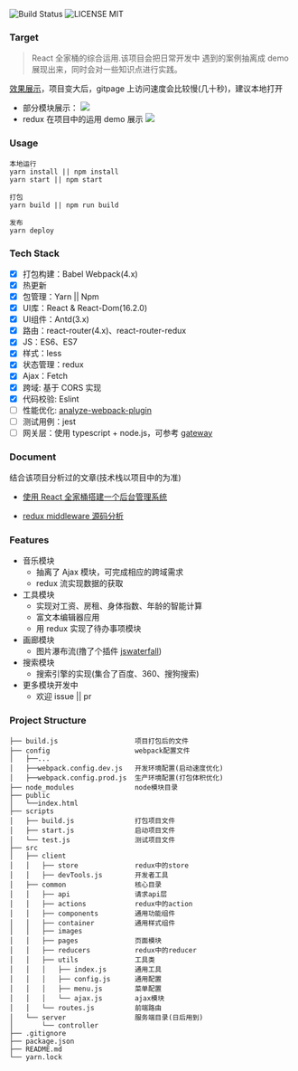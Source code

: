![Build Status](https://travis-ci.org/MuYunyun/reactSPA.svg?branch=master) ![LICENSE MIT](https://img.shields.io/npm/l/express.svg)
### Target

> React 全家桶的综合运用.该项目会把日常开发中
遇到的案例抽离成 demo 展现出来，同时会对一些知识点进行实践。

[效果展示](https://muyunyun.github.io/reactSPA)，项目变大后，gitpage 上访问速度会比较慢(几十秒)，建议本地打开

* 部分模块展示：
![](http://files.cnblogs.com/files/MuYunyun/reactSPA.gif)
* redux 在项目中的运用 demo 展示
![](http://files.cnblogs.com/files/MuYunyun/todoList.gif)

### Usage
```
本地运行
yarn install || npm install
yarn start || npm start

打包
yarn build || npm run build

发布
yarn deploy
```

### Tech Stack
- [x] 打包构建：Babel Webpack(4.x)
- [x] 热更新
- [x] 包管理：Yarn || Npm
- [x] UI库：React & React-Dom(16.2.0)
- [x] UI组件：Antd(3.x)
- [x] 路由：react-router(4.x)、react-router-redux
- [x] JS：ES6、ES7
- [x] 样式：less
- [x] 状态管理：redux
- [x] Ajax：Fetch
- [x] 跨域: 基于 CORS 实现
- [x] 代码校验: Eslint
- [ ] 性能优化: [analyze-webpack-plugin](https://github.com/MuYunyun/analyze-webpack-plugin)
- [ ] 测试用例：jest
- [ ] 网关层：使用 typescript + node.js，可参考 [gateway](https://github.com/MuYunyun/gateway)

### Document

结合该项目分析过的文章(技术栈以项目中的为准)

* [使用 React 全家桶搭建一个后台管理系统](http://muyunyun.cn/posts/9bfbdbf4/)

* [redux middleware 源码分析](http://muyunyun.cn/posts/7f9a92dc/)

### Features
* 音乐模块
  * 抽离了 Ajax 模块，可完成相应的跨域需求
  * redux 流实现数据的获取
* 工具模块
  * 实现对工资、房租、身体指数、年龄的智能计算
  * 富文本编辑器应用
  * 用 redux 实现了待办事项模块
* 画廊模块
  * 图片瀑布流(撸了个插件 [jswaterfall](https://github.com/MuYunyun/waterfall))
* 搜索模块
  * 搜索引擎的实现(集合了百度、360、搜狗搜索)
* 更多模块开发中
  * 欢迎 issue || pr

### Project Structure
```
├── build.js                   项目打包后的文件
├── config                     webpack配置文件
│   ├──...
│   ├──webpack.config.dev.js   开发环境配置(启动速度优化)
│   ├──webpack.config.prod.js  生产环境配置(打包体积优化)
├── node_modules               node模块目录
├── public
│   └──index.html
├── scripts
│   ├── build.js               打包项目文件
│   ├── start.js               启动项目文件
│   └── test.js                测试项目文件
├── src
│   ├── client
│   │   ├── store              redux中的store
│   │   ├── devTools.js        开发者工具
│   ├── common                 核心目录
│   │   ├── api                请求api层
│   │   ├── actions            redux中的action
│   │   ├── components         通用功能组件
│   │   ├── container          通用样式组件
│   │   ├── images
│   │   ├── pages              页面模块
│   │   ├── reducers           redux中的reducer
│   │   ├── utils              工具类
│   │   │   ├── index.js       通用工具
│   │   │   ├── config.js      通用配置
│   │   │   ├── menu.js        菜单配置
│   │   │   └── ajax.js        ajax模块
│   │   └── routes.js          前端路由
│   └── server                 服务端目录(日后用到)
│       └── controller
├── .gitignore
├── package.json
├── README.md
└── yarn.lock
```